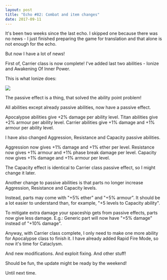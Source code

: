 ```yaml
---
layout: post
title: "Echo #82: Combat and item changes"
date: 2017-09-11
---
```


It's been two weeks since the last echo.
I skipped one because there was no news - I just finished preparing the game for translation and that alone is not enough for the echo.

But now I have a lot of news!

First of, Carrier class is now complete!
I've added last two abilities - Ionize and Awakening Of Inner Power.

This is what Ionize does:

![](https://github.com/Zuurix/Zuurix.github.io/blob/master/images/echo%2082/IONIZE%202017.09.11.png?raw=true)

The passive effect is a thing, that solved the ability point problem!

All abilities except already passive abilities, now have a passive effect.

Apocalypse abilities give +2% damage per ability level.
Titan abilities give +2% armour per ability level.
Carrier abilities give +1% damage and +1% armour per ability level.

I have also changed Aggression, Resistance and Capacity passive abilities.

Aggression now gives +1% damage and +1% ether per level.
Resistance now gives +1% armour and +1% phase break damage per level.
Capacity now gives +1% damage and +1% armour per level.

The Capacity effect is identical to Carrier class passive effect, so I might change it later.

Another change to passive abilities is that parts no longer increase Aggression, Resistance and Capacity levels.

Instead, parts may come with "+5% ether" and "+5% armour".
It should be a lot easier to understand than, for example, "+5 levels to Capacity ability".

To mitigate extra damage your spaceship gets from passive effects, parts now give less damage.
E.g.: Generic part will now have "+5% damage" instead of "+10% damage".

Anyway, with Carrier class complete, I only need to make one more ability for Apocalypse class to finish it.
I have already added Rapid Fire Mode, so now it's time for Cataclysm.

And new modifications.
And exploit fixing.
And other stuff!

Should be fun, the update might be ready by the weekend!

Until next time.
